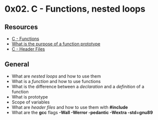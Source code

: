 # 0x02. C - Functions, nested loops

## Resources

* [C - Functions](www.tutorialspoint.com/cprogramming/c_functions.htm)
* [What is the purpose of a function prototype](www.geeksforgeeks.org/what-is-the-purpose-of-a-function-prototype/)
* [C - Header Files](www.tutorialspoint.com/cprogramming/c_header_files.htm)

## General

* What are _nested loops_ and how to use them
* What is a _function_ and how to use functions
* What is the difference between a _declaration_ and a _definition_ of a function
* What is prototype
* Scope of variables
* What are _header files_ and how to use them with **#include**
* What are the **gcc** flags **-Wall -Werror -pedantic -Wextra -std=gnu89**
